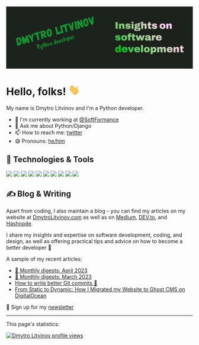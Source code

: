 [![Header](https://raw.githubusercontent.com/DmytroLitvinov/DmytroLitvinov/main/readme_header.png "Header")](https://dmytrolitvinov.com/)

# Hello, folks! <img src="https://raw.githubusercontent.com/DmytroLitvinov/DmytroLitvinov/main/wave.gif" width="30px" height="30px" />

My name is Dmytro Litvinov and I'm a Python developer.
- 🔭 I'm currently working at [@SoftFormance](https://github.com/SoftFormance)
- 💬 Ask me about Python/Django
- 📫 How to reach me: [twitter](https://twitter.com/DmytroLitvinov)
- 😄 Pronouns: [he/him](https://pronouns.org/he-him)

## 🔧 Technologies & Tools

![](https://img.shields.io/badge/OS-macOS-informational?style=flat&logo=macos&logoColor=white&color=008000)
![](https://img.shields.io/badge/Editor-PyCharm-informational?style=flat&logo=pycharm&logoColor=white&color=008000)
![](https://img.shields.io/badge/Code-Python-informational?style=flat&logo=python&logoColor=white&color=008000)
![](https://img.shields.io/badge/Framework-Django-informational?style=flat&logo=django&logoColor=white&color=008000)
![](https://img.shields.io/badge/Code-JavaScript-informational?style=flat&logo=javascript&logoColor=white&color=008000)
![](https://img.shields.io/badge/Tools-PostgreSQL-informational?style=flat&logo=postgresql&logoColor=white&color=008000)
![](https://img.shields.io/badge/Tools-Docker-informational?style=flat&logo=docker&logoColor=white&color=008000)
![](https://img.shields.io/badge/Tools-Kubernetes-informational?style=flat&logo=kubernetes&logoColor=white&color=008000)
![](https://img.shields.io/badge/Cloud-Digital_Ocean-informational?style=flat&logo=digitalocean&logoColor=white&color=008000)
![](https://img.shields.io/badge/Cloud-AWS-informational?style=flat&logo=amazonaws&logoColor=white&color=008000)

## ✍ Blog & Writing

Apart from coding, I also maintain a blog - you can find my articles on my website at
[DmytroLitvinov.com](https://dmytrolitvinov.com/) as well as on
[Medium](https://dmytrolitvinov.medium.com/),
[DEV.to](https://dev.to/dmytrolitvinov),
and [Hashnode](https://hashnode.dmytrolitvinov.com/).

I share my insights and expertise on software development, coding, and design, as well as offering practical tips and advice on how to become a better developer 🚀

A sample of my recent articles:

<!-- BLOG-POST-LIST:START -->
- [📰 Monthly digests: April 2023](https://dmytrolitvinov.com/blog/digest-april-2023/)
- [📰 Monthly digests: March 2023](https://dmytrolitvinov.com/blog/digest-march-2023/)
- [How to write better Git commits 🔨](https://dmytrolitvinov.com/blog/how-to-write-better-git-commits/)
- [From Static to Dynamic: How I Migrated my Website to Ghost CMS on DigitalOcean](https://dmytrolitvinov.com/blog/redesign-launch-of-website/)
<!-- BLOG-POST-LIST:END -->

💌 Sign up for my [newsletter](https://dmytrolitvinov.com/#/portal/signup/)

-----
This page's statistics:

[![Dmytro Litvinov profile views](https://u8views.com/api/v1/github/profiles/16066485/views/day-week-month-total-count.svg)](https://u8views.com/github/DmytroLitvinov)

<!-- Resources -->
<!-- Icons: https://simpleicons.org/ -->
<!-- GitHub Stats: https://github.com/anuraghazra/github-readme-stats -->
<!-- Emojis: https://emojipedia.org/emoji/ -->
<!-- HTML Emojis: https://www.fileformat.info/index.htm -->
<!-- Shields: https://shields.io/ -->
<!-- Awesome GitHub Profile README: https://github.com/abhisheknaiidu/awesome-github-profile-readme -->